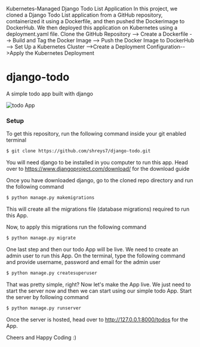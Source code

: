 Kubernetes-Managed Django Todo List Application
In this project, we cloned a Django Todo List application from a GitHub
repository, containerized it using a Dockerfile, and then pushed the
Dockerimage to DockerHub. We then deployed this application on
Kubernetes using a deployment.yaml file.
Clone the GitHub Repository --> Create a Dockerfile -->
Build and Tag the Docker Image --> Push the Docker Image to
DockerHub --> Set Up a Kubernetes Cluster -->Create a
Deployment Configuration-->Apply the Kubernetes
Deployment


# django-todo
A simple todo app built with django

![todo App](https://raw.githubusercontent.com/shreys7/django-todo/develop/staticfiles/todoApp.png)
### Setup
To get this repository, run the following command inside your git enabled terminal
```bash
$ git clone https://github.com/shreys7/django-todo.git
```
You will need django to be installed in you computer to run this app. Head over to https://www.djangoproject.com/download/ for the download guide

Once you have downloaded django, go to the cloned repo directory and run the following command

```bash
$ python manage.py makemigrations
```

This will create all the migrations file (database migrations) required to run this App.

Now, to apply this migrations run the following command
```bash
$ python manage.py migrate
```

One last step and then our todo App will be live. We need to create an admin user to run this App. On the terminal, type the following command and provide username, password and email for the admin user
```bash
$ python manage.py createsuperuser
```

That was pretty simple, right? Now let's make the App live. We just need to start the server now and then we can start using our simple todo App. Start the server by following command

```bash
$ python manage.py runserver
```

Once the server is hosted, head over to http://127.0.0.1:8000/todos for the App.

Cheers and Happy Coding :)

